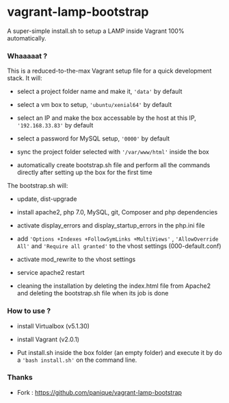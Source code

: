 # vagrant-lamp-bootstrap

A super-simple install.sh to setup a LAMP inside Vagrant 100% automatically.

### Whaaaaat ?

This is a reduced-to-the-max Vagrant setup file for a quick development stack. It will:

* select a project folder name and make it, `'data'` by default

* select a vm box to setup, `'ubuntu/xenial64'` by default

* select an IP and make the box accessable by the host at this IP, `'192.168.33.83'` by default

* select a password for MySQL setup, `'0000'` by default

* sync the project folder selected with `'/var/www/html'` inside the box

* automatically create bootstrap.sh file and perform all the commands  directly after setting up the box for the first time

The bootstrap.sh will:

* update, dist-upgrade

* install apache2, php 7.0, MySQL, git, Composer and php dependencies

* activate display_errors and display_startup_errors in the php.ini file

* add `'Options +Indexes +FollowSymLinks +MultiViews'` , `'AllowOverride All'` and `'Require all granted'` to the vhost settings (000-default.conf)

* activate mod_rewrite to the vhost settings

* service apache2 restart

* cleaning the installation by deleting the index.html file from Apache2 and deleting the bootstrap.sh file when its job is done

### How to use ?

* install Virtualbox (v5.1.30)

* install Vagrant (v2.0.1)

* Put install.sh inside the box folder (an empty folder) and execute it by do a `'bash install.sh'` on the command line.

### Thanks 

* Fork : https://github.com/panique/vagrant-lamp-bootstrap

